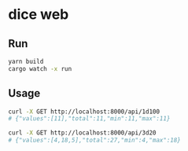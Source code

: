 # dice web

## Run

```sh
yarn build
cargo watch -x run
```

## Usage

```sh
curl -X GET http://localhost:8000/api/1d100
# {"values":[11],"total":11,"min":11,"max":11}

curl -X GET http://localhost:8000/api/3d20
# {"values":[4,18,5],"total":27,"min":4,"max":18}
```
